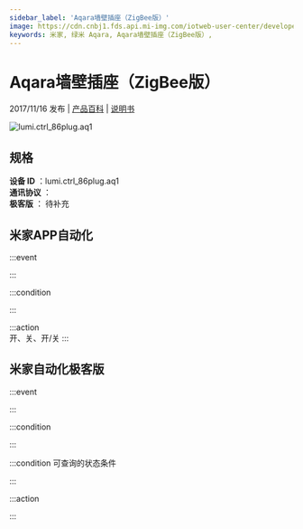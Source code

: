 ```yaml
---
sidebar_label: 'Aqara墙壁插座（ZigBee版）'
image: https://cdn.cnbj1.fds.api.mi-img.com/iotweb-user-center/developer_1679069106841w73L037I.png?GalaxyAccessKeyId=AKVGLQWBOVIRQ3XLEW&Expires=9223372036854775807&Signature=CvQiexSfg5lgl3p/skapodgSTzg=
keywords: 米家, 绿米 Aqara, Aqara墙壁插座（ZigBee版）, 
---
```

# Aqara墙壁插座（ZigBee版）

2017/11/16 发布 | [产品百科](https://home.mi.com/webapp/content/baike/product/index.html?model=lumi.ctrl_86plug.aq1/) | [说明书](https://home.mi.com/views/introduction.html?model=lumi.ctrl_86plug.aq1&region=cn)

![lumi.ctrl_86plug.aq1](https://cdn.cnbj1.fds.api.mi-img.com/iotweb-user-center/developer_1679069106841w73L037I.png?GalaxyAccessKeyId=AKVGLQWBOVIRQ3XLEW&Expires=9223372036854775807&Signature=CvQiexSfg5lgl3p/skapodgSTzg=)

## 规格  
> 
**设备 ID** ：lumi.ctrl_86plug.aq1  
**通讯协议** ：  
**极客版**  ： 待补充 


## 米家APP自动化  

:::event  

:::

:::condition  

:::

:::action   
开、关、开/关
:::

## 米家自动化极客版  

:::event  

:::

:::condition  

:::

:::condition 可查询的状态条件  

:::

:::action  

:::

        
